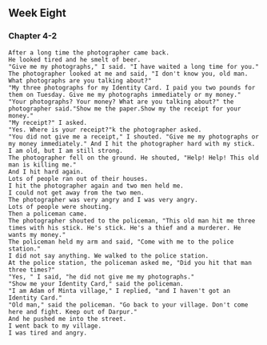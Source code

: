     
## Week Eight
### Chapter 4-2
    After a long time the photographer came back.
    He looked tired and he smelt of beer.
    "Give me my photographs," I said. "I have waited a long time for you."
    The photographer looked at me and said, "I don't know you, old man. What photographs are you talking about?"
    "My three photographs for my Identity Card. I paid you two pounds for them on Tuesday. Give me my photographs immediately or my money."
    "Your photographs? Your money? What are you talking about?" the photographer said."Show me the paper.Show my the receipt for your money."
    "My receipt?" I asked.
    "Yes. Where is your receipt?"k the photographer asked.
    "You did not give me a receipt," I shouted. "Give me my photographs or my money immediately." And I hit the photographer hard with my stick.
    I am old, but I am still strong.
    The photographer fell on the ground. He shouted, "Help! Help! This old man is killing me."
    And I hit hard again.
    Lots of people ran out of their houses.
    I hit the photographer again and two men held me.
    I could not get away from the two men.
    The photographer was very angry and I was very angry.
    Lots of people were shouting.
    Then a policeman came.
    The photographer shouted to the policeman, "This old man hit me three times with his stick. He's stick. He's a thief and a murderer. He wants my money."
    The policeman held my arm and said, "Come with me to the police station."
    I did not say anything. We walked to the police station.
    At the police station, the policeman asked me, "Did you hit that man three times?"
    "Yes, " I said, "he did not give me my photographs."
    "Show me your Identity Card," said the policeman.
    "I am Adam of Minta village," I replied, "and I haven't got an Identity Card."
    "Old man," said the policeman. "Go back to your village. Don't come here and fight. Keep out of Darpur."
    And he pushed me into the street.
    I went back to my village.
    I was tired and angry.
   